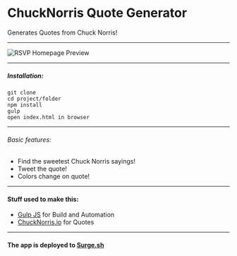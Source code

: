 # ChuckNorris Quote Generator

Generates Quotes from Chuck Norris!

---

![RSVP Homepage Preview](https://github.com/lfaudreejr/raw/master/images/generator.png)

---

##### Installation:
```
git clone
cd project/folder
npm install
gulp
open index.html in browser
```

---


###### Basic features:

 * Find the sweetest Chuck Norris sayings!
 * Tweet the quote!
 * Colors change on quote!

---


#### Stuff used to make this:

 * [Gulp JS](https://gulpjs.com/) for Build and Automation
 * [ChuckNorris.io](https://chucknorris.io) for Quotes

---

#### The app is deployed to [Surge.sh](http://faudree_quote_generator.surge.sh/)
